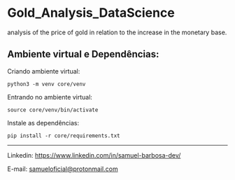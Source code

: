 # Gold_Analysis_DataScience
analysis of the price of gold in relation to the increase in the monetary base.

## Ambiente virtual e Dependências:
Criando ambiente virtual:
```
python3 -m venv core/venv
```

Entrando no ambiente virtual:
```
source core/venv/bin/activate
```

Instale as dependências:
```
pip install -r core/requirements.txt
```

---
Linkedin: <https://www.linkedin.com/in/samuel-barbosa-dev/> 

E-mail: <samueloficial@protonmail.com>
